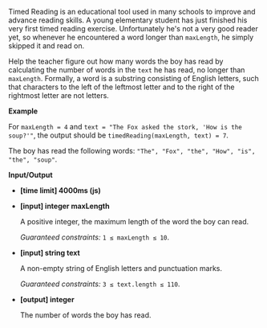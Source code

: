 ﻿Timed Reading is an educational tool used in many schools to improve and advance reading skills. A young elementary student has just finished his very first timed reading exercise. Unfortunately he's not a very good reader yet, so whenever he encountered a word longer than `maxLength`, he simply skipped it and read on.

Help the teacher figure out how many words the boy has read by calculating the number of words in the `text` he has read, no longer than `maxLength`.
Formally, a word is a substring consisting of English letters, such that characters to the left of the leftmost letter and to the right of the rightmost letter are not letters.

**Example**

For `maxLength = 4` and
`text = "The Fox asked the stork, 'How is the soup?'"`,
the output should be
`timedReading(maxLength, text) = 7`.

The boy has read the following words: `"The", "Fox", "the", "How", "is", "the", "soup"`.

**Input/Output**

*   **[time limit] 4000ms (js)**

*   **[input] integer maxLength**

    A positive integer, the maximum length of the word the boy can read.

    _Guaranteed constraints:_
    `1 ≤ maxLength ≤ 10`.

*   **[input] string text**

    A non-empty string of English letters and punctuation marks.

    _Guaranteed constraints:_
    `3 ≤ text.length ≤ 110`.

*   **[output] integer**

    The number of words the boy has read.